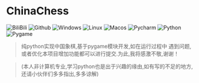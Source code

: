 # ChinaChess

![BiliBili](https://img.shields.io/badge/bilibili----brightgreen)
![Github](https://img.shields.io/badge/github----brightgreen)
![Windows](https://img.shields.io/badge/windows----brightgreen)
![Linux](https://img.shields.io/badge/linux----brightgreen)
![Macos](https://img.shields.io/badge/macos----brightgreen)
![Pycharm](https://img.shields.io/badge/pycham-2023.1-brightgreen)
![Python](https://img.shields.io/badge/python-3-brightgreen)
![Pygame](https://img.shields.io/badge/pygame-2.1.3-brightgreen)


> 纯python实现中国象棋,基于pygame模块开发,如在运行过程中
> 遇到问题,或者优化本项目增加功能都可以进行提交.为此,我将感激不敬,谢谢！

> (本人非计算机专业,学习python也是出于兴趣的缘由,如有写的不足的地方,
> 还请小伙伴们多多指出,多多谅解)

